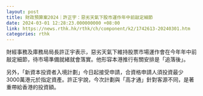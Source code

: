 ```yaml
---
layout: post
title: 財政預算案2024｜許正宇：惡劣天氣下股市運作年中前敲定細節
date: 2024-03-01 12:28:23.000000000 +08:00
link: https://news.rthk.hk/rthk/ch/component/k2/1742613-20240301.htm
categories: rthk
---
```


財經事務及庫務局局長許正宇表示，惡劣天氣下維持股票市場運作會在今年年中前敲定細節，待市場準備就緒就會落實。他形容本港推行有關安排是「追落後」。

另外，「新資本投資者入境計劃」今日起接受申請，合資格申請人須投資最少3000萬港元於指定資產。許正宇說，今次計劃與「高才通」針對客源不同，是著重帶給香港的投資額。
